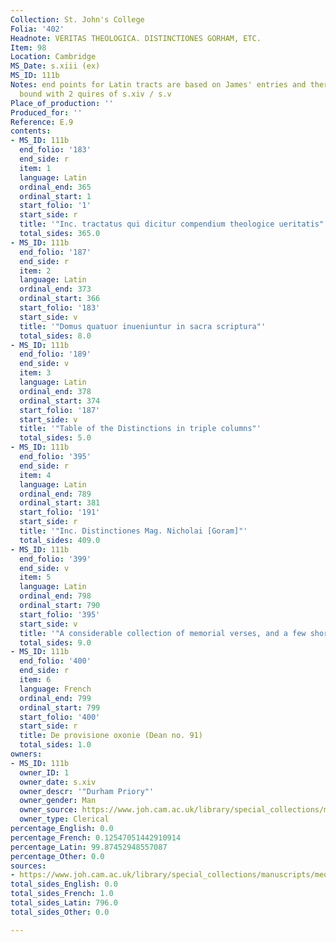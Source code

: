 ```yaml
---
Collection: St. John's College
Folia: '402'
Headnote: VERITAS THEOLOGICA. DISTINCTIONES GORHAM, ETC.
Item: 98
Location: Cambridge
MS_Date: s.xiii (ex)
MS_ID: 111b
Notes: end points for Latin tracts are based on James' entries and therefore approximate;
  bound with 2 quires of s.xiv / s.v
Place_of_production: ''
Produced_for: ''
Reference: E.9
contents:
- MS_ID: 111b
  end_folio: '183'
  end_side: r
  item: 1
  language: Latin
  ordinal_end: 365
  ordinal_start: 1
  start_folio: '1'
  start_side: r
  title: '"Inc. tractatus qui dicitur compendium theologice ueritatis"'
  total_sides: 365.0
- MS_ID: 111b
  end_folio: '187'
  end_side: r
  item: 2
  language: Latin
  ordinal_end: 373
  ordinal_start: 366
  start_folio: '183'
  start_side: v
  title: '"Domus quatuor inueniuntur in sacra scriptura"'
  total_sides: 8.0
- MS_ID: 111b
  end_folio: '189'
  end_side: v
  item: 3
  language: Latin
  ordinal_end: 378
  ordinal_start: 374
  start_folio: '187'
  start_side: v
  title: '"Table of the Distinctions in triple columns"'
  total_sides: 5.0
- MS_ID: 111b
  end_folio: '395'
  end_side: r
  item: 4
  language: Latin
  ordinal_end: 789
  ordinal_start: 381
  start_folio: '191'
  start_side: r
  title: '"Inc. Distinctiones Mag. Nicholai [Goram]"'
  total_sides: 409.0
- MS_ID: 111b
  end_folio: '399'
  end_side: v
  item: 5
  language: Latin
  ordinal_end: 798
  ordinal_start: 790
  start_folio: '395'
  start_side: v
  title: '"A considerable collection of memorial verses, and a few short apophthegms"'
  total_sides: 9.0
- MS_ID: 111b
  end_folio: '400'
  end_side: r
  item: 6
  language: French
  ordinal_end: 799
  ordinal_start: 799
  start_folio: '400'
  start_side: r
  title: De provisione oxonie (Dean no. 91)
  total_sides: 1.0
owners:
- MS_ID: 111b
  owner_ID: 1
  owner_date: s.xiv
  owner_descr: '"Durham Priory"'
  owner_gender: Man
  owner_source: https://www.joh.cam.ac.uk/library/special_collections/manuscripts/medieval_manuscripts/medman/E_9.htm
  owner_type: Clerical
percentage_English: 0.0
percentage_French: 0.12547051442910914
percentage_Latin: 99.87452948557087
percentage_Other: 0.0
sources:
- https://www.joh.cam.ac.uk/library/special_collections/manuscripts/medieval_manuscripts/medman/E_9.htm
total_sides_English: 0.0
total_sides_French: 1.0
total_sides_Latin: 796.0
total_sides_Other: 0.0

---
```

